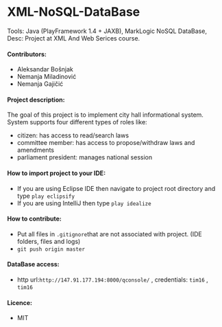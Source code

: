 # XML-NoSQL-DataBase
Tools: Java (PlayFramework 1.4 + JAXB), MarkLogic NoSQL DataBase, Desc: Project at XML And Web Serices course.

#### Contributors:
  - Aleksandar Bošnjak
  - Nemanja Miladinović
  - Nemanja Gajičić

#### Project description:
The goal of this project is to implement city hall informational system. System supports four different types of roles like:
  - citizen: has access to read/search laws
  - committee member: has access to propose/withdraw laws and amendments 
  - parliament president: manages national session

#### How to import project to your IDE:
  - If you are using Eclipse IDE then navigate to project root directory and type ``` play eclipsify ```
  - If you are using IntelliJ then type ``` play idealize ```

#### How to contribute:
  - Put all files in  ``` .gitignore ```that are not associated with project. (IDE folders, files and logs)
  - ``` git push origin master ```

#### DataBase access:
  - http url:``` http://147.91.177.194:8000/qconsole/ ``` , credentials: ``` tim16 ``` , ``` tim16 ```

#### Licence:
  - MIT
  
